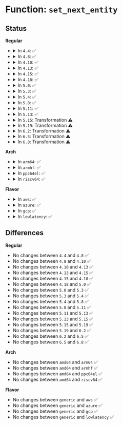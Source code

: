 # Function: <code>set_next_entity</code>

## Status
<b>Regular</b>
<ul>
<li>
<details>
<summary>In <code>4.4</code>: ✅</summary>

```c
void set_next_entity(struct cfs_rq *cfs_rq, struct sched_entity *se);
```

**Collision:** Unique Static

**Inline:** No

**Transformation:** False

**Instances:**

```
In kernel/sched/fair.c (ffffffff810ba120)
Location: kernel/sched/fair.c:3182
Inline: False
Direct callers:
  - kernel/sched/fair.c:set_curr_task_fair
  - kernel/sched/fair.c:pick_next_task_fair
  - kernel/sched/fair.c:pick_next_task_fair
  - kernel/sched/fair.c:pick_next_task_fair
```
**Symbols:**

```
ffffffff810ba120-ffffffff810ba1d0: set_next_entity (STB_LOCAL)
```
</details>
</li>
<li>
<details>
<summary>In <code>4.8</code>: ✅</summary>

```c
void set_next_entity(struct cfs_rq *cfs_rq, struct sched_entity *se);
```

**Collision:** Unique Static

**Inline:** No

**Transformation:** False

**Instances:**

```
In kernel/sched/fair.c (ffffffff810bcc10)
Location: kernel/sched/fair.c:3517
Inline: False
Direct callers:
  - kernel/sched/fair.c:set_curr_task_fair
  - kernel/sched/fair.c:pick_next_task_fair
  - kernel/sched/fair.c:pick_next_task_fair
  - kernel/sched/fair.c:pick_next_task_fair
```
**Symbols:**

```
ffffffff810bcc10-ffffffff810bd4c6: set_next_entity (STB_LOCAL)
```
</details>
</li>
<li>
<details>
<summary>In <code>4.10</code>: ✅</summary>

```c
void set_next_entity(struct cfs_rq *cfs_rq, struct sched_entity *se);
```

**Collision:** Unique Static

**Inline:** No

**Transformation:** False

**Instances:**

```
In kernel/sched/fair.c (ffffffff810bd2f0)
Location: kernel/sched/fair.c:3737
Inline: False
Direct callers:
  - kernel/sched/fair.c:set_curr_task_fair
  - kernel/sched/fair.c:pick_next_task_fair
  - kernel/sched/fair.c:pick_next_task_fair
  - kernel/sched/fair.c:pick_next_task_fair
```
**Symbols:**

```
ffffffff810bd2f0-ffffffff810bd496: set_next_entity (STB_LOCAL)
```
</details>
</li>
<li>
<details>
<summary>In <code>4.13</code>: ✅</summary>

```c
void set_next_entity(struct cfs_rq *cfs_rq, struct sched_entity *se);
```

**Collision:** Unique Static

**Inline:** No

**Transformation:** False

**Instances:**

```
In kernel/sched/fair.c (ffffffff810bc780)
Location: kernel/sched/fair.c:3859
Inline: False
Direct callers:
  - kernel/sched/fair.c:set_curr_task_fair
  - kernel/sched/fair.c:pick_next_task_fair
  - kernel/sched/fair.c:pick_next_task_fair
  - kernel/sched/fair.c:pick_next_task_fair
```
**Symbols:**

```
ffffffff810bc780-ffffffff810bc99a: set_next_entity (STB_LOCAL)
```
</details>
</li>
<li>
<details>
<summary>In <code>4.15</code>: ✅</summary>

```c
void set_next_entity(struct cfs_rq *cfs_rq, struct sched_entity *se);
```

**Collision:** Unique Static

**Inline:** No

**Transformation:** False

**Instances:**

```
In kernel/sched/fair.c (ffffffff810c0e30)
Location: kernel/sched/fair.c:4198
Inline: False
Direct callers:
  - kernel/sched/fair.c:set_curr_task_fair
  - kernel/sched/fair.c:pick_next_task_fair
  - kernel/sched/fair.c:pick_next_task_fair
  - kernel/sched/fair.c:pick_next_task_fair
```
**Symbols:**

```
ffffffff810c0e30-ffffffff810c102a: set_next_entity (STB_LOCAL)
```
</details>
</li>
<li>
<details>
<summary>In <code>4.18</code>: ✅</summary>

```c
void set_next_entity(struct cfs_rq *cfs_rq, struct sched_entity *se);
```

**Collision:** Unique Static

**Inline:** No

**Transformation:** False

**Instances:**

```
In kernel/sched/fair.c (ffffffff810ca2a0)
Location: kernel/sched/fair.c:4369
Inline: False
Direct callers:
  - kernel/sched/fair.c:set_curr_task_fair
  - kernel/sched/fair.c:pick_next_task_fair
  - kernel/sched/fair.c:pick_next_task_fair
  - kernel/sched/fair.c:pick_next_task_fair
```
**Symbols:**

```
ffffffff810ca2a0-ffffffff810ca456: set_next_entity (STB_LOCAL)
```
</details>
</li>
<li>
<details>
<summary>In <code>5.0</code>: ✅</summary>

```c
void set_next_entity(struct cfs_rq *cfs_rq, struct sched_entity *se);
```

**Collision:** Unique Static

**Inline:** No

**Transformation:** False

**Instances:**

```
In kernel/sched/fair.c (ffffffff810d0f70)
Location: kernel/sched/fair.c:4060
Inline: False
Direct callers:
  - kernel/sched/fair.c:set_curr_task_fair
  - kernel/sched/fair.c:pick_next_task_fair
  - kernel/sched/fair.c:pick_next_task_fair
  - kernel/sched/fair.c:pick_next_task_fair
```
**Symbols:**

```
ffffffff810d0f70-ffffffff810d111d: set_next_entity (STB_LOCAL)
```
</details>
</li>
<li>
<details>
<summary>In <code>5.3</code>: ✅</summary>

```c
void set_next_entity(struct cfs_rq *cfs_rq, struct sched_entity *se);
```

**Collision:** Unique Static

**Inline:** No

**Transformation:** False

**Instances:**

```
In kernel/sched/fair.c (ffffffff810dbc50)
Location: kernel/sched/fair.c:4155
Inline: False
Direct callers:
  - kernel/sched/fair.c:set_curr_task_fair
  - kernel/sched/fair.c:pick_next_task_fair
  - kernel/sched/fair.c:pick_next_task_fair
  - kernel/sched/fair.c:pick_next_task_fair
```
**Symbols:**

```
ffffffff810dbc50-ffffffff810dbe47: set_next_entity (STB_LOCAL)
```
</details>
</li>
<li>
<details>
<summary>In <code>5.4</code>: ✅</summary>

```c
void set_next_entity(struct cfs_rq *cfs_rq, struct sched_entity *se);
```

**Collision:** Unique Static

**Inline:** No

**Transformation:** False

**Instances:**

```
In kernel/sched/fair.c (ffffffff810e7780)
Location: kernel/sched/fair.c:4154
Inline: False
Direct callers:
  - kernel/sched/fair.c:set_next_task_fair
  - kernel/sched/fair.c:pick_next_task_fair
  - kernel/sched/fair.c:pick_next_task_fair
  - kernel/sched/fair.c:pick_next_task_fair
```
**Symbols:**

```
ffffffff810e7780-ffffffff810e7977: set_next_entity (STB_LOCAL)
```
</details>
</li>
<li>
<details>
<summary>In <code>5.8</code>: ✅</summary>

```c
void set_next_entity(struct cfs_rq *cfs_rq, struct sched_entity *se);
```

**Collision:** Unique Static

**Inline:** No

**Transformation:** False

**Instances:**

```
In kernel/sched/fair.c (ffffffff810f2900)
Location: kernel/sched/fair.c:4380
Inline: False
Direct callers:
  - kernel/sched/fair.c:set_next_task_fair
  - kernel/sched/fair.c:pick_next_task_fair
  - kernel/sched/fair.c:pick_next_task_fair
  - kernel/sched/fair.c:pick_next_task_fair
```
**Symbols:**

```
ffffffff810f2900-ffffffff810f2b04: set_next_entity (STB_LOCAL)
```
</details>
</li>
<li>
<details>
<summary>In <code>5.11</code>: ✅</summary>

```c
void set_next_entity(struct cfs_rq *cfs_rq, struct sched_entity *se);
```

**Collision:** Unique Static

**Inline:** No

**Transformation:** False

**Instances:**

```
In kernel/sched/fair.c (ffffffff810f0ae0)
Location: kernel/sched/fair.c:4414
Inline: False
Direct callers:
  - kernel/sched/fair.c:set_next_task_fair
  - kernel/sched/fair.c:pick_next_task_fair
  - kernel/sched/fair.c:pick_next_task_fair
  - kernel/sched/fair.c:pick_next_task_fair
```
**Symbols:**

```
ffffffff810f0ae0-ffffffff810f0cd9: set_next_entity (STB_LOCAL)
```
</details>
</li>
<li>
<details>
<summary>In <code>5.13</code>: ✅</summary>

```c
void set_next_entity(struct cfs_rq *cfs_rq, struct sched_entity *se);
```

**Collision:** Unique Static

**Inline:** No

**Transformation:** False

**Instances:**

```
In kernel/sched/fair.c (ffffffff810f0620)
Location: kernel/sched/fair.c:4477
Inline: False
Direct callers:
  - kernel/sched/fair.c:set_next_task_fair
  - kernel/sched/fair.c:pick_next_task_fair
  - kernel/sched/fair.c:pick_next_task_fair
  - kernel/sched/fair.c:pick_next_task_fair
```
**Symbols:**

```
ffffffff810f0620-ffffffff810f0804: set_next_entity (STB_LOCAL)
```
</details>
</li>
<li>
<details>
<summary>In <code>5.15</code>: Transformation ⚠️</summary>

```c
void set_next_entity(struct cfs_rq *cfs_rq, struct sched_entity *se);
```

**Collision:** Unique Static

**Inline:** No

**Transformation:** True

**Instances:**

```
In kernel/sched/fair.c (0)
Location: kernel/sched/fair.c:4489
Inline: False
Direct callers:
  - kernel/sched/fair.c:set_next_task_fair
  - kernel/sched/fair.c:pick_next_task_fair
  - kernel/sched/fair.c:pick_next_task_fair
  - kernel/sched/fair.c:pick_next_task_fair
```
**Symbols:**

```
ffffffff811090a0-ffffffff8110929d: set_next_entity (STB_LOCAL)
ffffffff81ca64aa-ffffffff81ca64d4: set_next_entity.cold (STB_LOCAL)
```
</details>
</li>
<li>
<details>
<summary>In <code>5.19</code>: Transformation ⚠️</summary>

```c
void set_next_entity(struct cfs_rq *cfs_rq, struct sched_entity *se);
```

**Collision:** Unique Static

**Inline:** No

**Transformation:** True

**Instances:**

```
In kernel/sched/fair.c (0)
Location: kernel/sched/fair.c:4524
Inline: False
Direct callers:
  - kernel/sched/fair.c:set_next_task_fair
  - kernel/sched/fair.c:pick_next_task_fair
  - kernel/sched/fair.c:pick_next_task_fair
  - kernel/sched/fair.c:pick_next_task_fair
```
**Symbols:**

```
ffffffff81124db0-ffffffff81124f21: set_next_entity (STB_LOCAL)
ffffffff81e55d4c-ffffffff81e55d61: set_next_entity.cold (STB_LOCAL)
```
</details>
</li>
<li>
<details>
<summary>In <code>6.2</code>: Transformation ⚠️</summary>

```c
void set_next_entity(struct cfs_rq *cfs_rq, struct sched_entity *se);
```

**Collision:** Unique Static

**Inline:** No

**Transformation:** True

**Instances:**

```
In kernel/sched/fair.c (0)
Location: kernel/sched/fair.c:4930
Inline: False
Direct callers:
  - kernel/sched/fair.c:set_next_task_fair
  - kernel/sched/fair.c:pick_next_task_fair
  - kernel/sched/fair.c:pick_next_task_fair
  - kernel/sched/fair.c:pick_next_task_fair
```
**Symbols:**

```
ffffffff8114d160-ffffffff8114d2d1: set_next_entity (STB_LOCAL)
ffffffff82056fc2-ffffffff82056fd7: set_next_entity.cold (STB_LOCAL)
```
</details>
</li>
<li>
<details>
<summary>In <code>6.5</code>: Transformation ⚠️</summary>

```c
void set_next_entity(struct cfs_rq *cfs_rq, struct sched_entity *se);
```

**Collision:** Unique Static

**Inline:** No

**Transformation:** True

**Instances:**

```
In kernel/sched/fair.c (0)
Location: kernel/sched/fair.c:5036
Inline: False
Direct callers:
  - kernel/sched/fair.c:set_next_task_fair
  - kernel/sched/fair.c:pick_next_task_fair
  - kernel/sched/fair.c:pick_next_task_fair
  - kernel/sched/fair.c:pick_next_task_fair
```
**Symbols:**

```
ffffffff8115c8c0-ffffffff8115ca2e: set_next_entity (STB_LOCAL)
ffffffff820d571e-ffffffff820d5733: set_next_entity.cold (STB_LOCAL)
```
</details>
</li>
<li>
<details>
<summary>In <code>6.8</code>: Transformation ⚠️</summary>

```c
void set_next_entity(struct cfs_rq *cfs_rq, struct sched_entity *se);
```

**Collision:** Unique Static

**Inline:** No

**Transformation:** True

**Instances:**

```
In kernel/sched/fair.c (0)
Location: kernel/sched/fair.c:5404
Inline: False
Direct callers:
  - kernel/sched/fair.c:set_next_task_fair
  - kernel/sched/fair.c:pick_next_task_fair
  - kernel/sched/fair.c:pick_next_task_fair
  - kernel/sched/fair.c:pick_next_task_fair
```
**Symbols:**

```
ffffffff81167cf0-ffffffff81167e8c: set_next_entity (STB_LOCAL)
ffffffff821b067b-ffffffff821b0690: set_next_entity.cold (STB_LOCAL)
```
</details>
</li>
</ul>
<b>Arch</b>
<ul>
<li>
<details>
<summary>In <code>arm64</code>: ✅</summary>

```c
void set_next_entity(struct cfs_rq *cfs_rq, struct sched_entity *se);
```

**Collision:** Unique Static

**Inline:** No

**Transformation:** False

**Instances:**

```
In kernel/sched/fair.c (ffff800010145f58)
Location: kernel/sched/fair.c:4154
Inline: False
Direct callers:
  - kernel/sched/fair.c:set_next_task_fair
  - kernel/sched/fair.c:pick_next_task_fair
  - kernel/sched/fair.c:pick_next_task_fair
  - kernel/sched/fair.c:pick_next_task_fair
```
**Symbols:**

```
ffff800010145f58-ffff800010146154: set_next_entity (STB_LOCAL)
```
</details>
</li>
<li>
<details>
<summary>In <code>armhf</code>: ✅</summary>

```c
void set_next_entity(struct cfs_rq *cfs_rq, struct sched_entity *se);
```

**Collision:** Unique Static

**Inline:** No

**Transformation:** False

**Instances:**

```
In kernel/sched/fair.c (c0393c20)
Location: kernel/sched/fair.c:4154
Inline: False
Direct callers:
  - kernel/sched/fair.c:set_next_task_fair
  - kernel/sched/fair.c:pick_next_task_fair
  - kernel/sched/fair.c:pick_next_task_fair
  - kernel/sched/fair.c:pick_next_task_fair
```
**Symbols:**

```
c0393c20-c0393edc: set_next_entity (STB_LOCAL)
```
</details>
</li>
<li>
<details>
<summary>In <code>ppc64el</code>: ✅</summary>

```c
void set_next_entity(struct cfs_rq *cfs_rq, struct sched_entity *se);
```

**Collision:** Unique Static

**Inline:** No

**Transformation:** False

**Instances:**

```
In kernel/sched/fair.c (c000000000197010)
Location: kernel/sched/fair.c:4154
Inline: False
Direct callers:
  - kernel/sched/fair.c:set_next_task_fair
  - kernel/sched/fair.c:pick_next_task_fair
  - kernel/sched/fair.c:pick_next_task_fair
  - kernel/sched/fair.c:pick_next_task_fair
```
**Symbols:**

```
c000000000197010-c0000000001972bc: set_next_entity (STB_LOCAL)
```
</details>
</li>
<li>
<details>
<summary>In <code>riscv64</code>: ✅</summary>

```c
void set_next_entity(struct cfs_rq *cfs_rq, struct sched_entity *se);
```

**Collision:** Unique Static

**Inline:** No

**Transformation:** False

**Instances:**

```
In kernel/sched/fair.c (ffffffe0000f0fd0)
Location: kernel/sched/fair.c:4154
Inline: False
Direct callers:
  - kernel/sched/fair.c:set_next_task_fair
  - kernel/sched/fair.c:pick_next_task_fair
  - kernel/sched/fair.c:pick_next_task_fair
  - kernel/sched/fair.c:pick_next_task_fair
```
**Symbols:**

```
ffffffe0000f0fd0-ffffffe0000f119c: set_next_entity (STB_LOCAL)
```
</details>
</li>
</ul>
<b>Flavor</b>
<ul>
<li>
<details>
<summary>In <code>aws</code>: ✅</summary>

```c
void set_next_entity(struct cfs_rq *cfs_rq, struct sched_entity *se);
```

**Collision:** Unique Static

**Inline:** No

**Transformation:** False

**Instances:**

```
In kernel/sched/fair.c (ffffffff810e1930)
Location: kernel/sched/fair.c:4154
Inline: False
Direct callers:
  - kernel/sched/fair.c:set_next_task_fair
  - kernel/sched/fair.c:pick_next_task_fair
  - kernel/sched/fair.c:pick_next_task_fair
  - kernel/sched/fair.c:pick_next_task_fair
```
**Symbols:**

```
ffffffff810e1930-ffffffff810e1b27: set_next_entity (STB_LOCAL)
```
</details>
</li>
<li>
<details>
<summary>In <code>azure</code>: ✅</summary>

```c
void set_next_entity(struct cfs_rq *cfs_rq, struct sched_entity *se);
```

**Collision:** Unique Static

**Inline:** No

**Transformation:** False

**Instances:**

```
In kernel/sched/fair.c (ffffffff810d0a10)
Location: kernel/sched/fair.c:4154
Inline: False
Direct callers:
  - kernel/sched/fair.c:set_next_task_fair
  - kernel/sched/fair.c:pick_next_task_fair
  - kernel/sched/fair.c:pick_next_task_fair
  - kernel/sched/fair.c:pick_next_task_fair
```
**Symbols:**

```
ffffffff810d0a10-ffffffff810d0c07: set_next_entity (STB_LOCAL)
```
</details>
</li>
<li>
<details>
<summary>In <code>gcp</code>: ✅</summary>

```c
void set_next_entity(struct cfs_rq *cfs_rq, struct sched_entity *se);
```

**Collision:** Unique Static

**Inline:** No

**Transformation:** False

**Instances:**

```
In kernel/sched/fair.c (ffffffff810ddcb0)
Location: kernel/sched/fair.c:4154
Inline: False
Direct callers:
  - kernel/sched/fair.c:set_next_task_fair
  - kernel/sched/fair.c:pick_next_task_fair
  - kernel/sched/fair.c:pick_next_task_fair
  - kernel/sched/fair.c:pick_next_task_fair
```
**Symbols:**

```
ffffffff810ddcb0-ffffffff810ddea7: set_next_entity (STB_LOCAL)
```
</details>
</li>
<li>
<details>
<summary>In <code>lowlatency</code>: ✅</summary>

```c
void set_next_entity(struct cfs_rq *cfs_rq, struct sched_entity *se);
```

**Collision:** Unique Static

**Inline:** No

**Transformation:** False

**Instances:**

```
In kernel/sched/fair.c (ffffffff810e9790)
Location: kernel/sched/fair.c:4154
Inline: False
Direct callers:
  - kernel/sched/fair.c:set_next_task_fair
  - kernel/sched/fair.c:pick_next_task_fair
  - kernel/sched/fair.c:pick_next_task_fair
  - kernel/sched/fair.c:pick_next_task_fair
```
**Symbols:**

```
ffffffff810e9790-ffffffff810e99a0: set_next_entity (STB_LOCAL)
```
</details>
</li>
</ul>

## Differences
<b>Regular</b>
<ul>
<li>
No changes between <code>4.4</code> and <code>4.8</code> ✅
</li>
<li>
No changes between <code>4.8</code> and <code>4.10</code> ✅
</li>
<li>
No changes between <code>4.10</code> and <code>4.13</code> ✅
</li>
<li>
No changes between <code>4.13</code> and <code>4.15</code> ✅
</li>
<li>
No changes between <code>4.15</code> and <code>4.18</code> ✅
</li>
<li>
No changes between <code>4.18</code> and <code>5.0</code> ✅
</li>
<li>
No changes between <code>5.0</code> and <code>5.3</code> ✅
</li>
<li>
No changes between <code>5.3</code> and <code>5.4</code> ✅
</li>
<li>
No changes between <code>5.4</code> and <code>5.8</code> ✅
</li>
<li>
No changes between <code>5.8</code> and <code>5.11</code> ✅
</li>
<li>
No changes between <code>5.11</code> and <code>5.13</code> ✅
</li>
<li>
No changes between <code>5.13</code> and <code>5.15</code> ✅
</li>
<li>
No changes between <code>5.15</code> and <code>5.19</code> ✅
</li>
<li>
No changes between <code>5.19</code> and <code>6.2</code> ✅
</li>
<li>
No changes between <code>6.2</code> and <code>6.5</code> ✅
</li>
<li>
No changes between <code>6.5</code> and <code>6.8</code> ✅
</li>
</ul>
<b>Arch</b>
<ul>
<li>
No changes between <code>amd64</code> and <code>arm64</code> ✅
</li>
<li>
No changes between <code>amd64</code> and <code>armhf</code> ✅
</li>
<li>
No changes between <code>amd64</code> and <code>ppc64el</code> ✅
</li>
<li>
No changes between <code>amd64</code> and <code>riscv64</code> ✅
</li>
</ul>
<b>Flavor</b>
<ul>
<li>
No changes between <code>generic</code> and <code>aws</code> ✅
</li>
<li>
No changes between <code>generic</code> and <code>azure</code> ✅
</li>
<li>
No changes between <code>generic</code> and <code>gcp</code> ✅
</li>
<li>
No changes between <code>generic</code> and <code>lowlatency</code> ✅
</li>
</ul>
